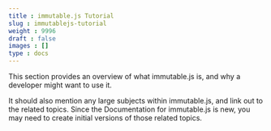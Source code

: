 ```yaml
---
title : immutable.js Tutorial
slug : immutablejs-tutorial
weight : 9996
draft : false
images : []
type : docs
---
```


This section provides an overview of what immutable.js is, and why a developer might want to use it.

It should also mention any large subjects within immutable.js, and link out to the related topics.  Since the Documentation for immutable.js is new, you may need to create initial versions of those related topics.

